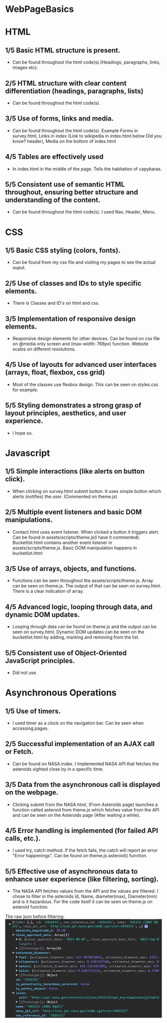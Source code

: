 # WebPageBasics
 
# HTML
## 1/5 Basic HTML structure is present.
* Can be found throughout the html code(s).(Headings, paragraphs, links, images etc).
## 2/5 HTML structure with clear content differentiation (headings, paragraphs, lists)
* Can be found throughout the html code(s).
## 3/5 Use of forms, links and media.
* Can be found throughout the html code(s). Example Forms in survey.html, Links in index (Link to wikipedia in index.html below Did you know? header), Media on the bottom of index.html
## 4/5 Tables are effectively used
* In index.html in the middle of the page. Tells the habitation of capybaras.
## 5/5 Consistent use of semantic HTML throughout, ensuring better structure and understanding of the content.
* Can be found throughout the html code(s). I used Nav, Header, Menu.  

# CSS
## 1/5 Basic CSS styling (colors, fonts).
* Can be found from my css file and visiting my pages to see the actual ouput.
## 2/5 Use of classes and IDs to style specific elements.
* There is Classes and ID's on html and css.
## 3/5 Implementation of responsive design elements.
* Responsive design elements for other devices. Can be found on css file on @media only screen and (max-width: 768px) function. Website scales on different resolutions.
## 4/5 Use of layouts for advanced user interfaces (arrays, float, flexbox, css grid)
* Most of the classes use flexbox design. This can be seen on styles.css for example. 
## 5/5 Styling demonstrates a strong grasp of layout principles, aesthetics, and user experience.
* I hope so.

# Javascript
## 1/5 Simple interactions (like alerts on button click).
* When clicking on survey.html submit button. It uses simple button which alerts (notifies) the user. (Commented on theme.js)
## 2/5 Multiple event listeners and basic DOM manipulations.
* Contact.html uses event listener. When clicked a button it triggers alert. Can be found in assets/scripts/theme.js(I have it commented). Bucketlist.html contains another event listener in assets/scripts/theme.js. Basic DOM manipulation happens in bucketlist.html
## 3/5 Use of arrays, objects, and functions.
* Functions can be seen throughout the assets/scripts/theme.js. Array can be seen on theme.js. The output of that can be seen on survey.html. There is a clear indication of array.
## 4/5 Advanced logic, looping through data, and dynamic DOM updates.
* Looping through data can be found on theme.js and the output can be seen on survey.html. Dynamic DOM updates can be seen on the bucketlist.html by adding, marking and removing from the list.
## 5/5 Consistent use of Object-Oriented JavaScript principles.
* Did not use.

# Asynchronous Operations
## 1/5 Use of timers.
* I used timer as a clock on the navigation bar. Can be seen when accessing pages. 
## 2/5 Successful implementation of an AJAX call or Fetch.
* Can be found on NASA.index. I Implemented NASA API that fetches the asteroids sighted close by in a specific time. 
## 3/5 Data from the asynchronous call is displayed on the webpage.
* Clicking submit from the NASA.html, (From Asteroids page) launches a function called asteroid from theme.js which fetches value from the API and can be seen on the Asteroids page (After waiting a while).
## 4/5 Error handling is implemented (for failed API calls, etc.).
* I used try, catch method. If the fetch fails, the catch will report an error "Error happenings". Can be found on theme.js asteroid() function.
## 5/5 Effective use of asynchronous data to enhance user experience (like filtering, sorting).
* The NASA API fetches values from the API and the values are filtered. I chose to filter in the asteroids Id, Name, diameter(max), Diameter(min) and is it hazardous. For the code itself it can be seen on theme.js on asteroid function. 

The raw json before filtering: 
![Json](assets/pictures/asteroid.png)
